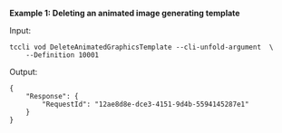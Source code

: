 **Example 1: Deleting an animated image generating template**



Input: 

```
tccli vod DeleteAnimatedGraphicsTemplate --cli-unfold-argument  \
    --Definition 10001
```

Output: 
```
{
    "Response": {
        "RequestId": "12ae8d8e-dce3-4151-9d4b-5594145287e1"
    }
}
```

